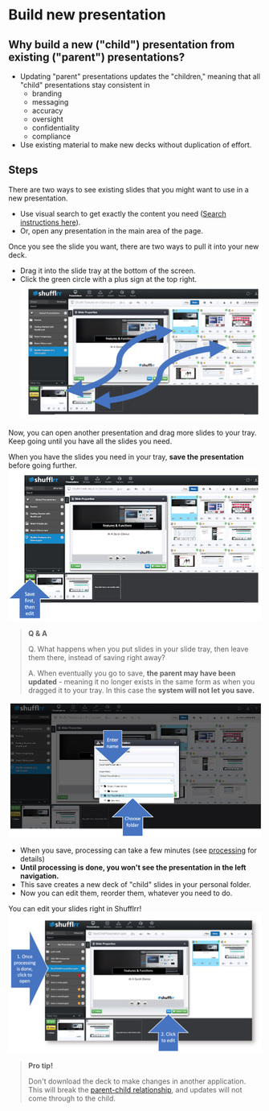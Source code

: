 # Build new presentation

## Why build a new ("child") presentation from existing ("parent") presentations?

* Updating "parent" presentations updates the "children," meaning that all "child" presentations stay consistent in 		
	* branding
	* messaging
	* accuracy
	* oversight
	* confidentiality
	* compliance 
* Use existing material to make new decks without duplication of effort. 

## Steps
There are two ways to see existing slides that you might want to use in a new presentation. 
* Use visual search to get exactly the content you need ([Search instructions here](shufflrr-search.md)). 
* Or, open any presentation in the main area of the page. 

Once you see the slide you want, there are two ways to pull it into your new deck. 
* Drag it into the slide tray at the bottom of the screen. 
* Click the green circle with a plus sign at the top right.
![Adding slides to slide tray](img/presentations-dragslides.png)

Now, you can open another presentation and drag more slides to your tray. Keep going until you have all the slides you need. 

When you have the slides you need in your tray, **save the presentation** before going further. 
![Save before proceeding](img/presentations-savefirst.png)

> **Q & A**
>
> Q. What happens when you put slides in your slide tray, then leave them there, instead of saving right away? 
>
> A. When eventually you go to save, **the parent may have been updated** - meaning it no longer exists in the same form as when you dragged it to your tray. In this case the **system will not let you save.** 


![How to save](img/presentations-savechild.png)
* When you save, processing can take a few minutes (see [processing](presentations-uploading.md#uploadProcessing) for details)
* **Until processing is done, you won't see the presentation in the left navigation.** 
* This save creates a new deck of "child" slides in your personal folder. 
* Now you can edit them, reorder them, whatever you need to do. 

You can edit your slides right in Shufflrr! 
![How to edit](img/moreblurshadow.png)

> **Pro tip!**
> 
> Don't download the deck to make changes in another application. This will break the [parent-child relationship](presentations-slide-inheritance.md), and updates will not come through to the child. 

    
    
    